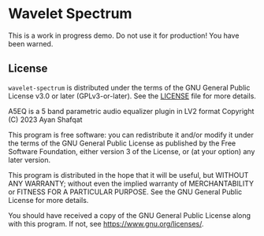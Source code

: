 # Wavelet Spectrum

This is a work in progress demo. Do not use it for production! You have been
warned.


## License

`wavelet-spectrum` is distributed under the terms of the GNU General Public
License v3.0 or later (GPLv3-or-later). See the [LICENSE](LICENSE) file for
more details.

A5EQ is a 5 band parametric audio equalizer plugin in LV2 format Copyright (C)
2023  Ayan Shafqat

This program is free software: you can redistribute it and/or modify it under
the terms of the GNU General Public License as published by the Free Software
Foundation, either version 3 of the License, or (at your option) any later
version.

This program is distributed in the hope that it will be useful, but WITHOUT ANY
WARRANTY; without even the implied warranty of MERCHANTABILITY or FITNESS FOR A
PARTICULAR PURPOSE.  See the GNU General Public License for more details.

You should have received a copy of the GNU General Public License along with
this program.  If not, see <https://www.gnu.org/licenses/>.
